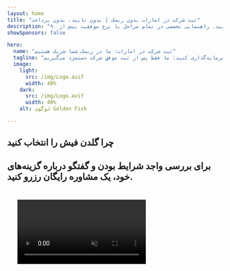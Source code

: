 ```yaml
---
layout: home
title: "ثبت شرکت در امارات بدون ریسک | بدون تایید، بدون پرداخت"
description: "مدل انقلابی تاسیس شرکت در امارات: فقط پس از موفقیت پرداخت می‌کنید. راهنمایی تخصصی در تمام مراحل با نرخ موفقیت بیش از ۹۰٪"
showSponsors: false

hero:
  name: "ثبت شرکت در امارات: ما در ریسک شما شریک هستیم"
  tagline: "با اطمینان در کسب و کار خود سرمایه‌گذاری کنید: ما فقط پس از ثبت موفق شرکت دستمزد می‌گیریم. <span class='hl'>موفقیت شما تنها هدف ماست</span>."
  image:
    light:
      src: /img/Logo.avif
      width: 40%
    dark:
      src: /img/Logo.avif
      width: 40%
    alt: لوگوی Golden Fish

---
```


<FeatureBlock :card="{
  title: 'مزایای شما — مسئولیت ما',
  details: 'امارات متحده عربی مزایای متعددی برای کارآفرینان و سرمایه‌گذاران بین‌المللی که به دنبال محیط تجاری مناسب هستند، ارائه می‌دهد. \n\n* نرخ مالیات پایین: فقط ۹٪ مالیات شرکتی و ۵٪ مالیات بر ارزش افزوده بدون مالیات بر درآمد شخصی\n* مالکیت ۱۰۰٪ خارجی: کنترل کامل شرکت خود بدون نیاز به شریک محلی\n* بدون کنترل ارزی: انتقال نامحدود سود و تبادل ارز\n\n[نمایش لیست کامل](/uae-business/company-registration/benefits-problems#benefits-of-doing-business-in-the-uae)',
  link: '/uae-business/company-registration/benefits-problems#benefits-of-doing-business-in-the-uae',
  src: {
    light: '/img/iStock-2051326997.avif',
    dark: '/img/iStock-1448478309.jpg',
    width: '100%'
  },
  inversion: false
}" />

<FeatureBlock :card="{
  title: 'چالش‌هایی که با هم حل می‌کنیم',
  details: 'اگرچه امارات مزایای زیادی دارد، کسب و کارها باید از چالش‌های احتمالی هنگام راه‌اندازی عملیات آگاه باشند. \n\n* محیط نظارتی پیچیده: مقررات متفاوت در امارات و مناطق آزاد\n* الزامات اقتصادی: نیاز به کارمندان محلی و فضای دفتر فیزیکی برای برخی فعالیت‌ها\n* هزینه‌های اولیه بالا: هزینه‌های ثبت، مستندات و اجاره اجباری دفتر\n\n[نمایش لیست کامل](/uae-business/company-registration/benefits-problems#disadvantages-of-doing-business-in-the-uae)',
  link: '/uae-business/company-registration/benefits-problems#disadvantages-of-doing-business-in-the-uae',
  src: {
    light: '/img/iStock-1299393716.avif',
    dark: '/img/iStock-2149731304.avif',
    width: '100%'
  },
  inversion: true
}" />

<FeatureBlock :card="{
  title: 'پشتیبانی کامل: قدم به قدم با شما',
  details: 'راهنمای کامل برای راه‌اندازی شرکت در **Free Zone، Offshore، Mainland، Branch**. \n\n* امکان مالکیت ۱۰۰٪ خارجی در Free Zone و Mainland\n* نرخ مالیات پایین - فقط ۹٪ مالیات شرکتی\n* بدون کنترل ارزی - بازگشت آسان سرمایه\n\n[اطلاعات بیشتر](/uae-business/company-registration/overview)',
  link: '/uae-business/company-registration/overview',
  src: {
    light: '/video/iStock-1204982076.mp4',
    dark: '/video/iStock-1269162753.mp4',
    width: '100%'
  },
  inversion: false
}" />

<FeatureCards :features="[
  {
    title: 'افتتاح حساب بانکی',
    details: 'به راحتی **حساب‌های بانکی** تجاری یا شخصی را در بانک‌های معتبر امارات افتتاح کنید.',
    items: [
      'خدمات کامل PRO برای تأییدیه‌های دولتی',
      'راه‌اندازی کامل بسته بانکی',
      'نرخ موفقیت ۹۶٪'
    ],
    linkText: 'اطلاعات بیشتر',
    link: '/uae-business/offer/banking/',
    icon: {
      light: '/img/iStock-2153786564.avif',
      dark: '/img/iStock-2166793628.avif',
      alt: 'خدمات بانکی'
    }
  },
  {
    title: 'ویزای طلایی و اقامت',
    details: 'با فرآیند درخواست آسان، **Golden Visa** امارات را برای اقامت طولانی‌مدت دریافت کنید.',
    items: [
      '**نیازی به ورود به امارات هر ۶ ماه نیست**',
      'اعتبار ۱۰ ساله با امکان تمدید در صورت حفظ شرایط لازم',
      'نرخ موفقیت ۹۲٪'
    ],
    linkText: 'اطلاعات بیشتر',
    link: '/uae-business/offer/golden-visa/',
    icon: {
      light: '/img/iStock-1312241253.avif',
      dark: '/img/ILONMASKID.webp',
      alt: 'خدمات ویزا'
    }
  },
  {
    title: 'خدمات شرکتی بیشتر ما را کشف کنید',
    details: '',
    items: [],
    linkText: 'اطلاعات بیشتر',
    link: '/uae-business/company-registration/insights/incorporation-steps',
    icon: {
      light: '/img/iStock-473502112.avif',
      dark: '/img/iStock-1160827423.avif',
      alt: 'خدمات بیشتر'
    }
  }
]" />

## چرا گلدن فیش را انتخاب کنید

<BenefitsList :features="[
  {
    icon: '🏢',
    title: 'تخصص محلی امارات',
    text: 'متخصصان مستقر در دبی، راهنمایی تخصصی در تمام مراحل فرآیند ارائه می‌دهند.'
  },
  {
    icon: '📊',
    title: 'نرخ موفقیت اثبات شده',
    text: 'بیش از ۹۰٪ نرخ تأیید با صدها ویزا، حساب بانکی و ثبت شرکت از طریق پردازش ویژه ما صادر شده است.'
  },
  {
    icon: '💸',
    title: '**هزینه‌های مبتنی بر موفقیت**',
    text: '[پرداخت فقط پس از تأیید](/uae-business/benefits/success-based-fees). شفافیت کامل بدون هزینه‌های پنهان.'
  },
]" />

## برای بررسی واجد شرایط بودن و گفتگو درباره گزینه‌های خود، یک مشاوره رایگان رزرو کنید.

<video  autoplay muted playsinline style="padding: 24px" >
  <source src="/img/iStock-2185906461.mp4" type="video/mp4">
</video>

<ContactFormModalNav buttonText="صحبت با یک متخصص" formStyle="display: block; margin: 1rem auto;"/>

<!-- <ImageGrid :images="[
  { src: '/img/ILONMASKID.webp', href: './immigration.md', alt: 'مهاجرت به امارات' },
  { src: '/img/ILONMASKID.webp', href: './immigration.md', alt: 'مهاجرت به امارات' },
]"/> -->